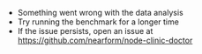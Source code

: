 - Something went wrong with the data analysis
- Try running the benchmark for a longer time
- If the issue persists, open an issue at https://github.com/nearform/node-clinic-doctor
